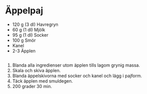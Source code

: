 # Äppelpaj

* 120 g (3 dl) Havregryn
* 60 g (1 dl) Mjölk
* 95 g (1 dl) Socker
* 100 g Smör
* Kanel
* 2-3 Äpplen

## 
1. Blanda alla ingredienser utom äpplen tills lagom grynig massa.
1. Skala och skiva äpplen.
1. Blanda äppelskivorna med socker och kanel och lägg i pajform.
1. Täck äpplen med smuldegen.
1. 200 grader 30 min.


